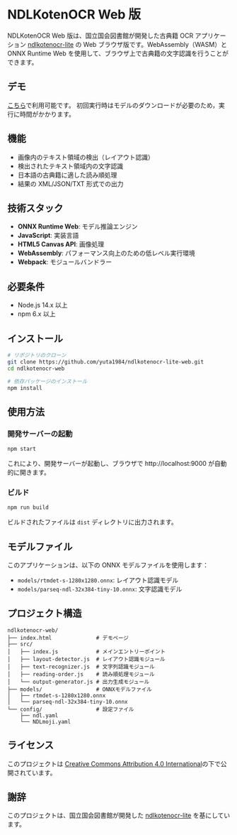 # NDLKotenOCR Web 版

NDLKotenOCR Web 版は、国立国会図書館が開発した古典籍 OCR アプリケーション [ndlkotenocr-lite](https://github.com/ndl-lab/ndlkotenocr-lite) の Web ブラウザ版です。WebAssembly（WASM）と ONNX Runtime Web を使用して、ブラウザ上で古典籍の文字認識を行うことができます。

## デモ

[こちら](https://ndlkotenocr-lite-web.netlify.app/)で利用可能です。
初回実行時はモデルのダウンロードが必要のため，実行に時間がかかります。

## 機能

- 画像内のテキスト領域の検出（レイアウト認識）
- 検出されたテキスト領域内の文字認識
- 日本語の古典籍に適した読み順処理
- 結果の XML/JSON/TXT 形式での出力

## 技術スタック

- **ONNX Runtime Web**: モデル推論エンジン
- **JavaScript**: 実装言語
- **HTML5 Canvas API**: 画像処理
- **WebAssembly**: パフォーマンス向上のための低レベル実行環境
- **Webpack**: モジュールバンドラー

## 必要条件

- Node.js 14.x 以上
- npm 6.x 以上

## インストール

```bash
# リポジトリのクローン
git clone https://github.com/yuta1984/ndlkotenocr-lite-web.git
cd ndlkotenocr-web

# 依存パッケージのインストール
npm install
```

## 使用方法

### 開発サーバーの起動

```bash
npm start
```

これにより、開発サーバーが起動し、ブラウザで http://localhost:9000 が自動的に開きます。

### ビルド

```bash
npm run build
```

ビルドされたファイルは `dist` ディレクトリに出力されます。

## モデルファイル

このアプリケーションは、以下の ONNX モデルファイルを使用します：

- `models/rtmdet-s-1280x1280.onnx`: レイアウト認識モデル
- `models/parseq-ndl-32x384-tiny-10.onnx`: 文字認識モデル

## プロジェクト構造

```
ndlkotenocr-web/
├── index.html              # デモページ
├── src/
│   ├── index.js            # メインエントリーポイント
│   ├── layout-detector.js  # レイアウト認識モジュール
│   ├── text-recognizer.js  # 文字列認識モジュール
│   ├── reading-order.js    # 読み順処理モジュール
│   └── output-generator.js # 出力生成モジュール
├── models/                 # ONNXモデルファイル
│   ├── rtmdet-s-1280x1280.onnx
│   └── parseq-ndl-32x384-tiny-10.onnx
└── config/                 # 設定ファイル
    ├── ndl.yaml
    └── NDLmoji.yaml
```

## ライセンス

このプロジェクトは [Creative Commons Attribution 4.0 International](https://creativecommons.org/licenses/by/4.0/deed.en)の下で公開されています。

## 謝辞

このプロジェクトは、国立国会図書館が開発した [ndlkotenocr-lite](https://github.com/ndl-lab/ndlkotenocr-lite) を基にしています。
